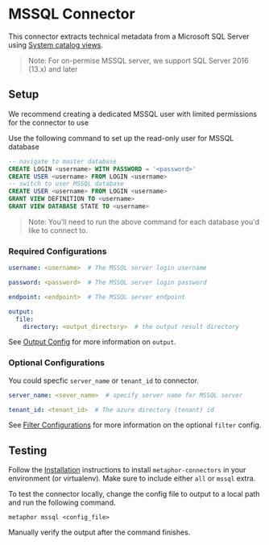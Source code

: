 # MSSQL Connector

This connector extracts technical metadata from a Microsoft SQL Server using [System catalog views](https://learn.microsoft.com/en-us/sql/relational-databases/system-catalog-views/catalog-views-transact-sql?view=sql-server-ver16).
> Note: For on-permise MSSQL server, we support SQL Server 2016 (13.x) and later

## Setup

We recommend creating a dedicated MSSQL user with limited permissions for the connector to use

Use the following command to set up the read-only user for MSSQL database

```sql
-- navigate to master database
CREATE LOGIN <username> WITH PASSWORD = '<password>'
CREATE USER <username> FROM LOGIN <username>
-- switch to user MSSQL database
CREATE USER <username> FROM LOGIN <username>
GRANT VIEW DEFINITION TO <username>
GRANT VIEW DATABASE STATE TO <username>
```
> Note: You'll need to run the above command for each database you'd like to connect to.

### Required Configurations

```yaml
username: <username>  # The MSSQL server login username

password: <password>  # The MSSQL server login password

endpoint: <endpoint>  # The MSSQL server endpoint

output:
  file:
    directory: <output_directory>  # the output result directory
```

See [Output Config](../common/docs/output.md) for more information on `output`.

### Optional Configurations

You could specfic `server_name` or `tenant_id` to connector.

```yaml
server_name: <sever_name>  # specify server name for MSSQL server

tenant_id: <tenant_id>  # The azure directory (tenant) id
```

See [Filter Configurations](../common/docs/filter.md) for more information on the optional `filter` config.

## Testing

Follow the [Installation](../../README.md) instructions to install `metaphor-connectors` in your environment (or virtualenv). Make sure to include either `all` or `mssql` extra.

To test the connector locally, change the config file to output to a local path and run the following command.

```shell
metaphor mssql <config_file>
```

Manually verify the output after the command finishes.
